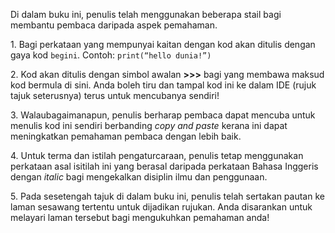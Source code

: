Di dalam buku ini, penulis telah menggunakan beberapa stail bagi membantu pembaca daripada aspek pemahaman.

1. Bagi perkataan yang mempunyai kaitan dengan kod akan ditulis dengan gaya kod `begini`. Contoh:
`print(“hello dunia!”)`

2. Kod akan ditulis dengan simbol awalan **>>>** bagi yang membawa maksud kod bermula di sini. Anda boleh tiru dan tampal kod ini ke dalam IDE (rujuk tajuk seterusnya) terus untuk mencubanya sendiri!

3. Walaubagaimanapun, penulis berharap pembaca dapat mencuba untuk menulis kod ini sendiri berbanding _copy and paste_ kerana ini dapat meningkatkan pemahaman pembaca dengan lebih baik.

4. Untuk terma dan istilah pengaturcaraan, penulis tetap menggunakan perkataan asal isitilah ini yang berasal daripada perkataan Bahasa Inggeris dengan _italic_ bagi mengekalkan disiplin ilmu dan penggunaan.

5. Pada sesetengah tajuk di dalam buku ini, penulis telah sertakan pautan ke laman sesawang tertentu untuk dijadikan rujukan. Anda disarankan untuk melayari laman tersebut bagi mengukuhkan pemahaman anda!